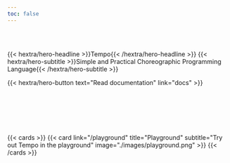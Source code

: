 ```yaml
---
toc: false
---
```


<div style="height: 2rem;"></div>

{{< hextra/hero-headline >}}Tempo{{< /hextra/hero-headline >}}
{{< hextra/hero-subtitle >}}Simple and Practical Choreographic Programming Language{{< /hextra/hero-subtitle >}}

{{< hextra/hero-button text="Read documentation" link="docs" >}}

<div style="height: 80px;"></div>

{{< cards >}}
  {{< card link="/playground" title="Playground" subtitle="Try out Tempo in the playground" image="./images/playground.png" >}}
{{< /cards >}}
